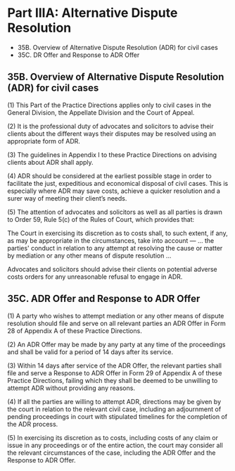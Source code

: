 # Part IIIA: Alternative Dispute Resolution

<ul type="*">
	<li>35B. Overview of Alternative Dispute Resolution (ADR) for civil cases</li>
	<li>35C. DR Offer and Response to ADR Offer</li>
</ul>

## 35B. Overview of Alternative Dispute Resolution (ADR) for civil cases

(1) This Part of the Practice Directions applies only to civil cases in the General Division, the Appellate Division and the Court of Appeal.

(2) It is the professional duty of advocates and solicitors to advise their clients about the different ways their disputes may be resolved using an appropriate form of ADR.

(3) The guidelines in Appendix I to these Practice Directions on advising clients about ADR shall apply.

(4) ADR should be considered at the earliest possible stage in order to facilitate the just, expeditious and economical disposal of civil cases. This is especially where ADR may save costs, achieve a quicker resolution and a surer way of meeting their client’s needs.

(5) The attention of advocates and solicitors as well as all parties is drawn to Order 59, Rule 5(c) of the Rules of Court, which provides that:

The Court in exercising its discretion as to costs shall, to such extent, if any, as may be appropriate in the circumstances, take into account — … the parties' conduct in relation to any attempt at resolving the cause or matter by mediation or any other means of dispute resolution …

Advocates and solicitors should advise their clients on potential adverse costs orders for any unreasonable refusal to engage in ADR.

## 35C. ADR Offer and Response to ADR Offer

(1) A party who wishes to attempt mediation or any other means of dispute resolution should file and serve on all relevant parties an ADR Offer in Form 28 of Appendix A of these Practice Directions.

(2) An ADR Offer may be made by any party at any time of the proceedings and shall be valid for a period of 14 days after its service.

(3) Within 14 days after service of the ADR Offer, the relevant parties shall file and serve a Response to ADR Offer in Form 29 of Appendix A of these Practice Directions, failing which they shall be deemed to be unwilling to attempt ADR without providing any reasons.

(4) If all the parties are willing to attempt ADR, directions may be given by the court in relation to the relevant civil case, including an adjournment of pending proceedings in court with stipulated timelines for the completion of the ADR process.

(5) In exercising its discretion as to costs, including costs of any claim or issue in any proceedings or of the entire action, the court may consider all the relevant circumstances of the case, including the ADR Offer and the Response to ADR Offer.
